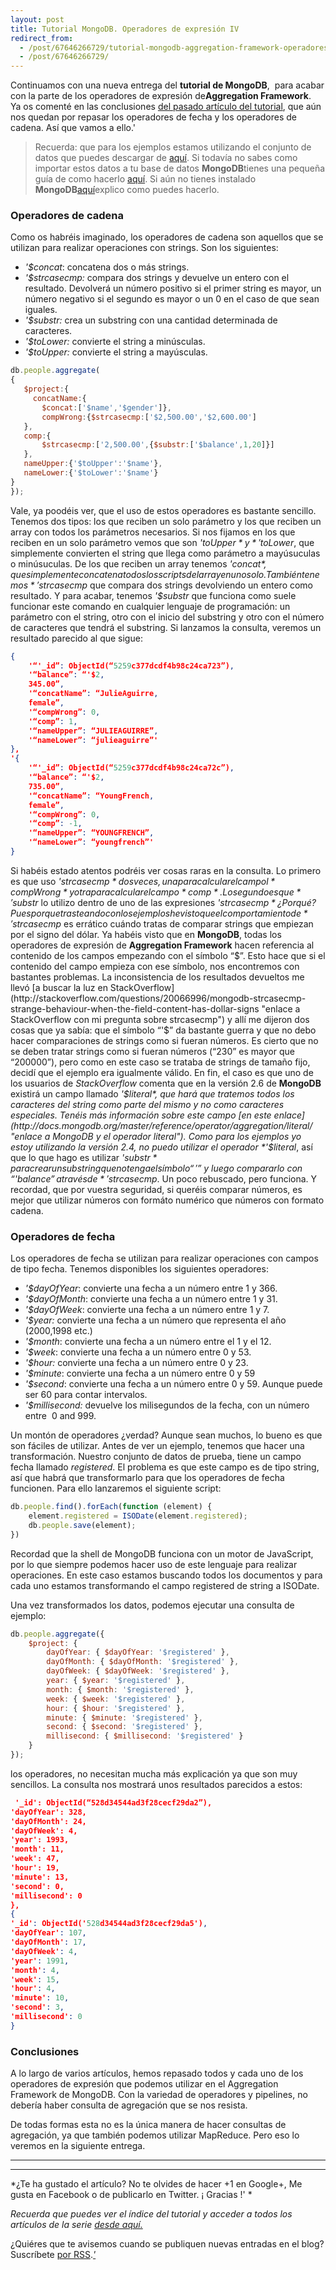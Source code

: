 ```yaml
---
layout: post
title: Tutorial MongoDB. Operadores de expresión IV
redirect_from:
  - /post/67646266729/tutorial-mongodb-aggregation-framework-operadores-iv.html
  - /post/67646266729/
---
```



Continuamos con una nueva entrega del **tutorial de MongoDB**,  para
acabar con la parte de los operadores de expresión de**Aggregation
Framework**.  Ya os comenté en las conclusiones [del pasado artículo del
tutorial](http://www.charlascylon.com/post/66954001864/tutorial-mongodb-operadores-expresion-iii "enlace a aggregation framework operadores III"),
que aún nos quedan por repasar los operadores de fecha y los operadores
de cadena. Así que vamos a ello.'

> Recuerda: que para los ejemplos estamos utilizando el conjunto de
> datos que puedes descargar de
> [aquí](https://skydrive.live.com/download?resid=1F8D7C58B1FC74AE%211168 "enlace a conjunto de datos de los ejemplos").
> Si todavía no sabes como importar estos datos a tu base de datos
> **MongoDB**tienes una pequeña guía de como hacerlo
> [aquí](http://www.charlascylon.com/post/61794340001/tutorial-mongodb-operaciones-de-consulta "enlace a entrada donde se explica el comando mongoimport").
> Si aún no tienes instalado
> **MongoDB**[aquí](http://www.charlascylon.com/post/61794337102/tutorial-mongodb-instalacion-y-configuracion "enlace a entrada de instalación de MongoDB")explico
> como puedes hacerlo.

### Operadores de cadena

Como os habréis imaginado, los operadores de cadena son aquellos que se
utilizan para realizar operaciones con strings. Son los siguientes:

-   *'$concat*: concatena dos o más strings.
-   *'$strcasecmp:* compara dos strings y devuelve un entero con el  resultado. Devolverá un número positivo si el primer string es mayor, un número negativo si el segundo es mayor o un 0 en el caso de que sean iguales.
-   *'$substr:* crea un substring con una cantidad determinada de caracteres.
-   *'$toLower:* convierte el string a minúsculas.
-   *'$toUpper:* convierte el string a mayúsculas.

```javascript
db.people.aggregate(
{
   $project:{
     concatName:{
       $concat:['$name','$gender']},
       compWrong:{$strcasecmp:['$2,500.00','$2,600.00']
   },        
   comp:{
       $strcasecmp:['2,500.00',{$substr:['$balance',1,20]}]
   }, 
   nameUpper:{'$toUpper':'$name'},
   nameLower:{'$toLower':'$name'}
}
});
```


Vale, ya poodéis ver, que el uso de estos operadores es bastante
sencillo. Tenemos dos tipos: los que reciben un solo parámetro y los que
reciben un array con todos los parámetros necesarios. Si nos fijamos en
los que reciben en un solo parámetro vemos que son *'$toUpper* y
*'$toLower*, que simplemente convierten el string que llega como
parámetro a mayúsuculas o minúsuculas. De los que reciben un array
tenemos *'$concat*, que simplemente concatena todos los scripts del
array en uno solo. También tenemos *'$strcasecmp* que compara dos
strings devolviendo un entero como resultado. Y para acabar, tenemos
*'$substr* que funciona como suele funcionar este comando en cualquier
lenguaje de programación: un parámetro con el string, otro con el inicio
del substring y otro con el número de caracteres que tendrá el
substring. Si lanzamos la consulta, veremos un resultado parecido al que
sigue:

```json
{
    '“'_id”: ObjectId(“5259c377dcdf4b98c24ca723”),
    '“balance”: “'$2,
    345.00”,
    '“concatName”: “JulieAguirre,
    female”,
    '“compWrong”: 0,
    '“comp”: 1,
    '“nameUpper”: “JULIEAGUIRRE”,
    '“nameLower”: “julieaguirre”'
},
'{
    '“'_id”: ObjectId(“5259c377dcdf4b98c24ca72c”),
    '“balance”: “'$2,
    735.00”,
    '“concatName”: “YoungFrench,
    female”,
    '“compWrong”: 0,
    '“comp”: -1,
    '“nameUpper”: “YOUNGFRENCH”,
    '“nameLower”: “youngfrench”'
}
```

Si habéis estado atentos podréis ver cosas raras en la consulta. Lo
primero es que uso *'$strcasecmp* dos veces, una para calcular el campol
*compWrong*y otra para calcular el campo *comp*. Lo segundo es que
*'$substr* lo utilizo dentro de uno de las expresiones
*'$strcasecmp* ¿Por qué? Pues porque trasteando con los ejemplos he visto
que el comportamiento de*'$strcasecmp* es errático cuándo tratas de
comparar strings que empiezan por el signo del dólar. Ya habéis visto
que en **MongoDB**, todas los operadores de expresión de **Aggregation
Framework** hacen referencia al contenido de los campos empezando con el
símbolo “$”. Esto hace que si el contenido del campo empieza con ese
símbolo, nos encontremos con bastantes problemas. La inconsistencia de
los resultados devueltos me llevó [a buscar la luz en
StackOverflow](http://stackoverflow.com/questions/20066996/mongodb-strcasecmp-strange-behaviour-when-the-field-content-has-dollar-signs "enlace a StackOverflow con mi pregunta sobre strcasecmp")
y allí me dijeron dos cosas que ya sabía: que el símbolo “'$” da
bastante guerra y que no debo hacer comparaciones de strings como si
fueran números. Es cierto que no se deben tratar strings como si fueran
números (“230” es mayor que “200000”), pero como en este caso se trataba
de strings de tamaño fijo, decidí que el ejemplo era igualmente válido.
En fin, el caso es que uno de los usuarios de *StackOverflow* comenta que
en la versión 2.6 de **MongoDB** existirá un campo llamado *'$literal*,
que hará que tratemos todos los caracteres del string como parte del
mismo y no como caracteres especiales. Tenéis más información sobre este
campo [en este
enlace](http://docs.mongodb.org/master/reference/operator/aggregation/literal/ "enlace a MongoDB y el operador literal").
Como para los ejemplos yo estoy utilizando la versión 2.4, no puedo
utilizar el operador *'$literal*, así que lo que hago es utilizar
*'$substr* para crear un substring que no tenga el símbolo “'$” y luego
compararlo con “'$balance” a través de *'$strcasecmp*. Un poco
rebuscado, pero funciona. Y recordad, que por vuestra seguridad, si
queréis comparar números, es mejor que utilizar números con formáto
numérico que números con formato cadena.

### Operadores de fecha

Los operadores de fecha se utilizan para realizar operaciones con campos
de tipo fecha. Tenemos disponibles los siguientes operadores:

-   *'$dayOfYear*: convierte una fecha a un número entre 1 y 366.
-   *'$dayOfMonth*: convierte una fecha a un número entre 1 y 31.
-   *'$dayOfWeek*: convierte una fecha a un número entre 1 y 7.
-   *'$year:* convierte una fecha a un número que representa el año (2000,1998 etc.)
-   *'$month*: convierte una fecha a un número entre el 1 y el 12.
-   *'$week*: convierte una fecha a un número entre 0 y 53.
-   *'$hour:* convierte una fecha a un número entre 0 y 23.
-   *'$minute*: convierte una fecha a un número entre 0 y 59
-   *'$second*: convierte una fecha a un número entre 0 y 59. Aunque puede ser 60 para contar intervalos.
-   *'$millisecond:* devuelve los milisegundos de la fecha, con un número entre  0 and 999.

Un montón de operadores ¿verdad? Aunque sean muchos, lo bueno es que son
fáciles de utilizar. Antes de ver un ejemplo, tenemos que hacer una
transformación. Nuestro conjunto de datos de prueba, tiene un campo
fecha llamado *registered*. El problema es que este campo es de tipo
string, así que habrá que transformarlo para que los operadores de fecha
funcionen. Para ello lanzaremos el siguiente script:

```javascript
db.people.find().forEach(function (element) {
    element.registered = ISODate(element.registered);
    db.people.save(element);
})
```

Recordad que la shell de MongoDB funciona con un motor de JavaScript,
por lo que siempre podemos hacer uso de este lenguaje para realizar
operaciones. En este caso estamos buscando todos los documentos y para
cada uno estamos transformando el campo registered de string a ISODate.

Una vez transformados los datos, podemos ejecutar una consulta de
ejemplo:

```javascript
db.people.aggregate({
    $project: {
        dayOfYear: { $dayOfYear: '$registered' },
        dayOfMonth: { $dayOfMonth: '$registered' },
        dayOfWeek: { $dayOfWeek: '$registered' },
        year: { $year: '$registered' },
        month: { $month: '$registered' },
        week: { $week: '$registered' },
        hour: { $hour: '$registered' },
        minute: { $minute: '$registered' },
        second: { $second: '$registered' },
        millisecond: { $millisecond: '$registered' }
    }
});
```

los operadores, no necesitan mucha más explicación ya que son muy
sencillos. La consulta nos mostrará unos resultados parecidos a estos:

```json
 '_id': ObjectId(“528d34544ad3f28cecf29da2”),
'dayOfYear': 328,
'dayOfMonth': 24,
'dayOfWeek': 4,
'year': 1993,
'month': 11,
'week': 47,
'hour': 19,
'minute': 13,
'second': 0,
'millisecond': 0
},
{
'_id': ObjectId('528d34544ad3f28cecf29da5'),
'dayOfYear': 107,
'dayOfMonth': 17,
'dayOfWeek': 4,
'year': 1991,
'month': 4,
'week': 15,
'hour': 4,
'minute': 10,
'second': 3,
'millisecond': 0
}
```

### Conclusiones

A lo largo de varios artículos, hemos repasado todos y cada uno de los
operadores de expresión que podemos utilizar en el Aggregation Framework
de MongoDB. Con la variedad de operadores y pipelines, no debería haber
consulta de agregación que se nos resista.

De todas formas esta no es la única manera de hacer consultas de
agregación, ya que también podemos utilizar MapReduce. Pero eso lo
veremos en la siguiente entrega.

* * * * *

* * * * *

*¿Te ha gustado el artículo? No te olvides de hacer +1 en Google+, Me
gusta en Facebook o de publicarlo en Twitter. ¡ Gracias !'
*

*Recuerda que puedes ver el índice del tutorial y acceder a todos los
artículos de la serie [desde
aquí.](http://www.charlascylon.com/p/tutorial-mongodb.html)*

¿Quiéres que te avisemos cuando se publiquen nuevas entradas en el blog?
Suscríbete [por RSS](feed://www.charlascylon.com/feed.xml).*['
](http://www.charlascylon.com/p/tutorial-mongodb.html)*

